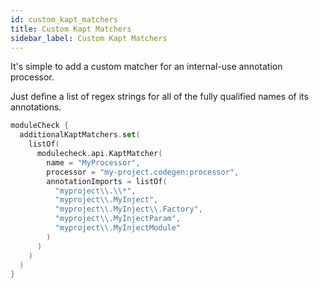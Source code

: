 ```yaml
---
id: custom_kapt_matchers
title: Custom Kapt Matchers
sidebar_label: Custom Kapt Matchers
---
```


It's simple to add a custom matcher for an internal-use annotation processor.

Just define a list of regex strings for all of the fully qualified names of its annotations.

```kotlin
moduleCheck {
  additionalKaptMatchers.set(
    listOf(
      modulecheck.api.KaptMatcher(
        name = "MyProcessor",
        processor = "my-project.codegen:processor",
        annotationImports = listOf(
          "myproject\\.\\*",
          "myproject\\.MyInject",
          "myproject\\.MyInject\\.Factory",
          "myproject\\.MyInjectParam",
          "myproject\\.MyInjectModule"
        )
      )
    )
  )
}
```
